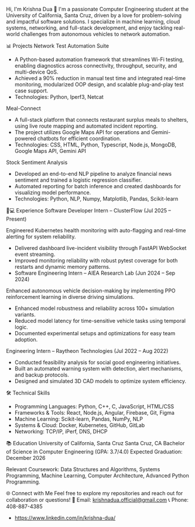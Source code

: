 Hi, I'm Krishna Dua 👋
I'm a passionate Computer Engineering student at the University of California, Santa Cruz, driven by a love for problem-solving and impactful software solutions. I specialize in machine learning, cloud systems, networking, and full-stack development, and enjoy tackling real-world challenges from autonomous vehicles to network automation.

📊 Projects
Network Test Automation Suite
- A Python-based automation framework that streamlines Wi-Fi testing, enabling diagnostics across connectivity, throughput, security, and multi-device QoS.
- Achieved a 90% reduction in manual test time and integrated real-time monitoring, modularized OOP design, and scalable plug-and-play test case support.
- Technologies: Python, Iperf3, Netcat

Meal-Connect
- A full-stack platform that connects restaurant surplus meals to shelters, using live route mapping and automated incident reporting.
- The project utilizes Google Maps API for operations and Gemini-powered chatbots for efficient coordination.
- Technologies: CSS, HTML, Python, Typescript, Node.js, MongoDB, Google Maps API, Gemini API

Stock Sentiment Analysis
- Developed an end-to-end NLP pipeline to analyze financial news sentiment and trained a logistic regression classifier.
- Automated reporting for batch inference and created dashboards for visualizing model performance.
- Technologies: Python, NLP, Numpy, Matplotlib, Pandas, Scikit-learn

👨💻 Experience
Software Developer Intern – ClusterFlow (Jul 2025 – Present)

Engineered Kubernetes health monitoring with auto-flagging and real-time alerting for system reliability.

- Delivered dashboard live-incident visibility through FastAPI WebSocket event streaming.
- Improved monitoring reliability with robust pytest coverage for both restarts and dynamic memory patterns.
- Software Engineering Intern – AIEA Research Lab (Jun 2024 – Sep 2024)

Enhanced autonomous vehicle decision-making by implementing PPO reinforcement learning in diverse driving simulations.

- Enhanced model robustness and reliability across 100+ simulation variants.
- Reduced model latency for time-sensitive vehicle tasks using temporal logic.
- Documented experimental setups and optimizations for easy team adoption.

Engineering Intern – Raytheon Technologies (Jul 2022 – Aug 2022)

- Conducted feasibility analysis for social good engineering initiatives.
- Built an automated warning system with detection, alert mechanisms, and backup protocols.
- Designed and simulated 3D CAD models to optimize system efficiency.

🛠️ Technical Skills
- Programming Languages: Python, C++, C, JavaScript, HTML/CSS
- Frameworks & Tools: React, Node.js, Angular, Firebase, Git, Figma
- Machine Learning: Scikit-learn, Pandas, NumPy, NLP
- Systems & Cloud: Docker, Kubernetes, GitHub, GitLab
- Networking: TCP/IP, iPerf, DNS, DHCP

📚 Education
University of California, Santa Cruz
Santa Cruz, CA
Bachelor of Science in Computer Engineering (GPA: 3.7/4.0)
Expected Graduation: December 2026

Relevant Coursework: Data Structures and Algorithms, Systems Programming, Machine Learning, Computer Architecture, Advanced Python Programming.

🌐 Connect with Me
Feel free to explore my repositories and reach out for collaboration or questions!
📧 Email: krishnadua.official@gmail.com
📞 Phone: 408-887-4385
- https://www.linkedin.com/in/krishna-dua/

